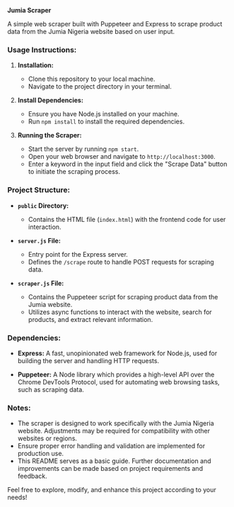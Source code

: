 
 **Jumia Scraper**

A simple web scraper built with Puppeteer and Express to scrape product data from the Jumia Nigeria website based on user input.

### Usage Instructions:

1. **Installation:**
   - Clone this repository to your local machine.
   - Navigate to the project directory in your terminal.

2. **Install Dependencies:**
   - Ensure you have Node.js installed on your machine.
   - Run `npm install` to install the required dependencies.

3. **Running the Scraper:**
   - Start the server by running `npm start`.
   - Open your web browser and navigate to `http://localhost:3000`.
   - Enter a keyword in the input field and click the "Scrape Data" button to initiate the scraping process.

### Project Structure:

- **`public` Directory:**
  - Contains the HTML file (`index.html`) with the frontend code for user interaction.

- **`server.js` File:**
  - Entry point for the Express server.
  - Defines the `/scrape` route to handle POST requests for scraping data.

- **`scraper.js` File:**
  - Contains the Puppeteer script for scraping product data from the Jumia website.
  - Utilizes async functions to interact with the website, search for products, and extract relevant information.

### Dependencies:

- **Express:** A fast, unopinionated web framework for Node.js, used for building the server and handling HTTP requests.

- **Puppeteer:** A Node library which provides a high-level API over the Chrome DevTools Protocol, used for automating web browsing tasks, such as scraping data.

### Notes:

- The scraper is designed to work specifically with the Jumia Nigeria website. Adjustments may be required for compatibility with other websites or regions.
- Ensure proper error handling and validation are implemented for production use.
- This README serves as a basic guide. Further documentation and improvements can be made based on project requirements and feedback.

Feel free to explore, modify, and enhance this project according to your needs!
